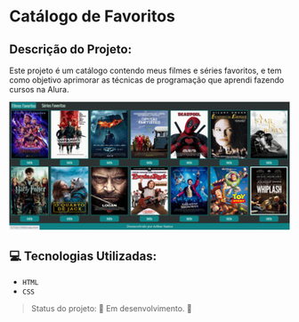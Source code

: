 # Catálogo de Favoritos

## Descrição do Projeto:

Este projeto é um catálogo contendo meus filmes e séries favoritos, e tem como objetivo aprimorar as técnicas de programação que aprendi fazendo cursos na Alura.

![Gif com uma demonstração do projeto, visualizando as ambas as abas](./imagens-readme/gif-readme.gif)

## :computer: Tecnologias Utilizadas:

- `HTML`
- `CSS`

> Status do projeto: :construction: Em desenvolvimento. :construction:
